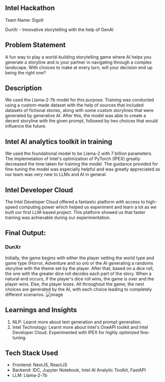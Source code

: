 ## Intel Hackathon
Team Name: Sigolt

DunXr - Innovative storytelling with the help of GenAI

## Problem Statement
A fun way to play a world-building storytelling game where AI helps you generate a storyline and is your partner in navigating through a complex landscape. With choices to make at every turn, will your decision end up being the right one? 

## Description
We used the Llama-2-7b model for this purpose. Training was conducted using a custom-made dataset with the help of sources that included datasets of fictional stories, along with some custom storylines that were generated by generative AI. After this, the model was able to create a decent storyline with the given prompt, followed by two choices that would influence the future.

## Intel AI analytics toolkit in training
We used the foundational model to be Llama-2 with 7 billion parameters. The implemetation of Intel's optimization of PyTorch (IPEX) greatly decreased the time taken for training the model. The guidance provided for fine-tuning the model was especially helpful and was greatly appreciated as our team was very new to LLMs and AI in general.

## Intel Developer Cloud
The Intel Developer Cloud offered a fantastic platform with access to high-speed computing power which helped us experiment and learn a lot as we built our first LLM-based project. This platform showed us that faster training was achievable during our experimentation.

## Final Output:
### DunXr
Initially, the game begins with either the player setting the world type and game type (Horror, Adventure and so on) or the AI generating a randoms storyline with the theme set by the player. After that, based on a dice roll, the one with the greater dice roll decides each part of the story. When a natural end occurs, if the player's dice roll wins, the game is over and the player wins. Else, the player loses. All throughout the game, the next choices are generated by the AI, with each choice leading to completely different scenarios.
![image](https://github.com/RoryRyan2503/Bolt-App/assets/130753914/b5bad7c4-3532-4749-beae-36e29dbdbbfa)


## Learnings and Insights
1. NLP: Learnt more about text generation and prompt generation.
2. Intel Technology: Learnt more about Intel's OneAPI toolkit and Intel Developer Cloud. Experimented with IPEX for highly optimized fine-tuning.

## Tech Stack Used
- Frontend: NextJS, ReactJS
- Backend: IDC, Jupyter Notebook, Intel AI Analytic Toolkit, FastAPI
- LLM: Llama-2-7b





